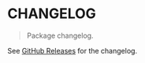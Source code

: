 # CHANGELOG

> Package changelog.

See [GitHub Releases](https://github.com/stdlib-js/array-base-logspace/releases) for the changelog.